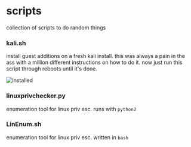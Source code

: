 # scripts

collection of scripts to do random things

### kali.sh

install guest additions on a fresh kali install. this was always a pain in the ass with a million different instructions on how to do it. now just run this script through reboots until it's done.

![installed](https://imgur.com/XOh23lj.png "installed")

### linuxprivchecker.py

enumeration tool for linux priv esc. runs with `python2`

### LinEnum.sh

enumeration tool for linux priv esc. written in `bash`
